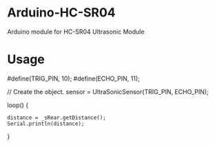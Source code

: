 Arduino-HC-SR04
===============

Arduino module for HC-SR04 Ultrasonic Module

Usage
==========

  #define(TRIG_PIN, 10);
  #define(ECHO_PIN, 11);
  
  // Create the object.
  sensor = UltraSonicSensor(TRIG_PIN, ECHO_PIN);
  
  loop() {
  
    distance = _sRear.getDistance();
    Serial.println(distance);
    
  }
  

